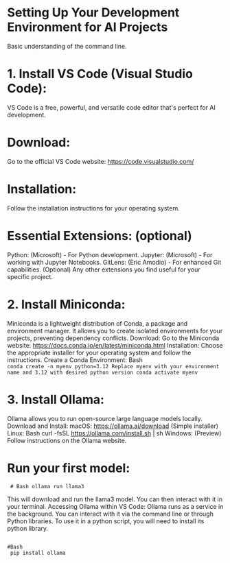 # Setting Up Your Development Environment for AI Projects 

Basic understanding of the command line.

# 1. Install VS Code (Visual Studio Code):

VS Code is a free, powerful, and versatile code editor that's perfect for AI development.
 # Download: 
 Go to the official VS Code website: https://code.visualstudio.com/
 # Installation: 
 Follow the installation instructions for your operating system.
# Essential Extensions: (optional)
Python: (Microsoft) - For Python development.
Jupyter: (Microsoft) - For working with Jupyter Notebooks.
GitLens: (Eric Amodio) - For enhanced Git capabilities.
(Optional) Any other extensions you find useful for your specific project.
# 2. Install Miniconda:

Miniconda is a lightweight distribution of Conda, a package and environment manager. It allows you to create isolated environments for your projects, preventing dependency conflicts.
Download: Go to the Miniconda website: https://docs.conda.io/en/latest/miniconda.html
Installation: Choose the appropriate installer for your operating system and follow the instructions.
Create a Conda Environment:
Bash
<code > conda create -n myenv python=3.12 
 Replace myenv with your environment name and 3.12 with desired python version
conda activate myenv
</code >
#  3. Install Ollama:

Ollama allows you to run open-source large language models locally.
Download and Install:
macOS: https://ollama.ai/download (Simple installer)
Linux:
Bash
curl -fsSL https://ollama.com/install.sh | sh
Windows: (Preview) Follow instructions on the Ollama website.
# Run your first model:



<code> # Bash
ollama run llama3 </code >

This will download and run the llama3 model. You can then interact with it in your terminal.
Accessing Ollama within VS Code:
Ollama runs as a service in the background. You can interact with it via the command line or through Python libraries.
To use it in a python script, you will need to install its python library. 


<code >
#Bash
 pip install ollama</code >
